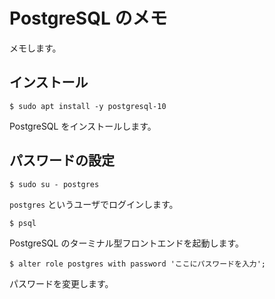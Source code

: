 # PostgreSQL のメモ

メモします。

## インストール

```
$ sudo apt install -y postgresql-10
```

PostgreSQL をインストールします。

## パスワードの設定

```
$ sudo su - postgres
```

`postgres` というユーザでログインします。

```
$ psql 
```

PostgreSQL のターミナル型フロントエンドを起動します。

```
$ alter role postgres with password 'ここにパスワードを入力';
```

パスワードを変更します。
